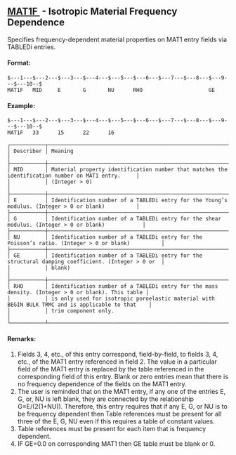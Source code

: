 ## [MAT1F ](https://help.hexagonmi.com/bundle/MSC_Nastran_2022.4/page/Nastran_Combined_Book/qrg/bulkmno/TOC.MAT1F.xhtml) - Isotropic Material Frequency Dependence

Specifies frequency-dependent material properties on MAT1 entry fields via TABLEDi entries.

#### Format:

```nastran
$---1---$---2---$---3---$---4---$---5---$---6---$---7---$---8---$---9---$---10--$
MAT1F   MID     E       G       NU      RHO                     GE 
```

#### Example:

```nastran
$---1---$---2---$---3---$---4---$---5---$---6---$---7---$---8---$---9---$---10--$
MAT1F   33      15      22      16
```

```text
┌───────────┬───────────────────────────────────────────────────────────────────────────────────────────────────┐
│ Describer │ Meaning                                                                                           │
├───────────┼───────────────────────────────────────────────────────────────────────────────────────────────────┤
│ MID       │ Material property identification number that matches the identification number on MAT1 entry.     │
│           │ (Integer > 0)                                                                                     │
├───────────┼───────────────────────────────────────────────────────────────────────────────────────────────────┤
│ E         │ Identification number of a TABLEDi entry for the Young’s modulus. (Integer > 0 or blank)          │
├───────────┼───────────────────────────────────────────────────────────────────────────────────────────────────┤
│ G         │ Identification number of a TABLEDi entry for the shear modulus. (Integer > 0 or blank)            │
├───────────┼───────────────────────────────────────────────────────────────────────────────────────────────────┤
│ NU        │ Identification number of a TABLEDi entry for the Poisson’s ratio. (Integer > 0 or blank)          │
├───────────┼───────────────────────────────────────────────────────────────────────────────────────────────────┤
│ GE        │ Identification number of a TABLEDi entry for the structural damping coefficient. (Integer > 0 or  │
│           │ blank)                                                                                            │
├───────────┼───────────────────────────────────────────────────────────────────────────────────────────────────┤
│ RHO       │ Identification number of a TABLEDi entry for the mass density. (Integer > 0 or blank). This table │
│           │ is only used for isotropic poroelastic material with BEGIN BULK TRMC and is applicable to that    │
│           │ trim component only.                                                                              │
└───────────┴───────────────────────────────────────────────────────────────────────────────────────────────────┘
```

#### Remarks:

1. Fields 3, 4, etc., of this entry correspond, field-by-field, to fields 3, 4, etc., of the MAT1 entry referenced in field 2. The value in a particular field of the MAT1 entry is replaced by the table referenced in the corresponding field of this entry. Blank or zero entries mean that there is no frequency dependence of the fields on the MAT1 entry.
2. The user is reminded that on the MAT1 entry, if any one of the entries E, G, or, NU is left blank, they are connected by the relationship G=E/(2(1+NU)). Therefore, this entry requires that if any E, G, or NU is to be frequency dependent then Table references must be present for all three of the E, G, NU even if this requires a table of constant values.
3. Table references must be present for each item that is frequency dependent.
4. IF GE=0.0 on corresponding MAT1 then GE table must be blank or 0.
